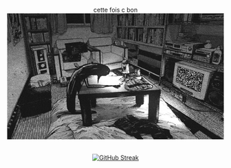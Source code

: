 <div align="center">
<br/>
  cette fois c bon
<img src="assets/punpun.gif" alt="Aura">

<br/>
<br/>

[![GitHub Streak](https://github-readme-streak-stats.herokuapp.com?user=YlanCuvier&theme=vue-dark&exclude_days=Sun%2CSat)](https://git.io/streak-stats)

</div>
